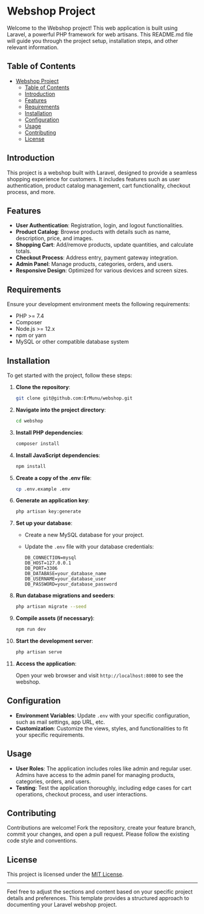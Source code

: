 # Webshop Project

Welcome to the Webshop project! This web application is built using Laravel, a powerful PHP framework for web artisans. This README.md file will guide you through the project setup, installation steps, and other relevant information.

## Table of Contents

- [Webshop Project](#webshop-project)
  - [Table of Contents](#table-of-contents)
  - [Introduction](#introduction)
  - [Features](#features)
  - [Requirements](#requirements)
  - [Installation](#installation)
  - [Configuration](#configuration)
  - [Usage](#usage)
  - [Contributing](#contributing)
  - [License](#license)

## Introduction

This project is a webshop built with Laravel, designed to provide a seamless shopping experience for customers. It includes features such as user authentication, product catalog management, cart functionality, checkout process, and more.

## Features

- **User Authentication**: Registration, login, and logout functionalities.
- **Product Catalog**: Browse products with details such as name, description, price, and images.
- **Shopping Cart**: Add/remove products, update quantities, and calculate totals.
- **Checkout Process**: Address entry, payment gateway integration.
- **Admin Panel**: Manage products, categories, orders, and users.
- **Responsive Design**: Optimized for various devices and screen sizes.

## Requirements

Ensure your development environment meets the following requirements:

- PHP >= 7.4
- Composer
- Node.js >= 12.x
- npm or yarn
- MySQL or other compatible database system

## Installation

To get started with the project, follow these steps:

1. **Clone the repository**:

   ```bash
   git clone git@github.com:ErMunu/webshop.git
   ```

2. **Navigate into the project directory**:

   ```bash
   cd webshop
   ```

3. **Install PHP dependencies**:

   ```bash
   composer install
   ```

4. **Install JavaScript dependencies**:

   ```bash
   npm install
   ```

5. **Create a copy of the .env file**:

   ```bash
   cp .env.example .env
   ```

6. **Generate an application key**:

   ```bash
   php artisan key:generate
   ```

7. **Set up your database**:
   
   - Create a new MySQL database for your project.
   - Update the `.env` file with your database credentials:

     ```
     DB_CONNECTION=mysql
     DB_HOST=127.0.0.1
     DB_PORT=3306
     DB_DATABASE=your_database_name
     DB_USERNAME=your_database_user
     DB_PASSWORD=your_database_password
     ```

8. **Run database migrations and seeders**:

   ```bash
   php artisan migrate --seed
   ```

9. **Compile assets (if necessary)**:

   ```bash
   npm run dev
   ```

10. **Start the development server**:

    ```bash
    php artisan serve
    ```

11. **Access the application**:

    Open your web browser and visit `http://localhost:8000` to see the webshop.

## Configuration

- **Environment Variables**: Update `.env` with your specific configuration, such as mail settings, app URL, etc.
- **Customization**: Customize the views, styles, and functionalities to fit your specific requirements.

## Usage

- **User Roles**: The application includes roles like admin and regular user. Admins have access to the admin panel for managing products, categories, orders, and users.
- **Testing**: Test the application thoroughly, including edge cases for cart operations, checkout process, and user interactions.

## Contributing

Contributions are welcome! Fork the repository, create your feature branch, commit your changes, and open a pull request. Please follow the existing code style and conventions.

## License

This project is licensed under the [MIT License](LICENSE).

---

Feel free to adjust the sections and content based on your specific project details and preferences. This template provides a structured approach to documenting your Laravel webshop project.